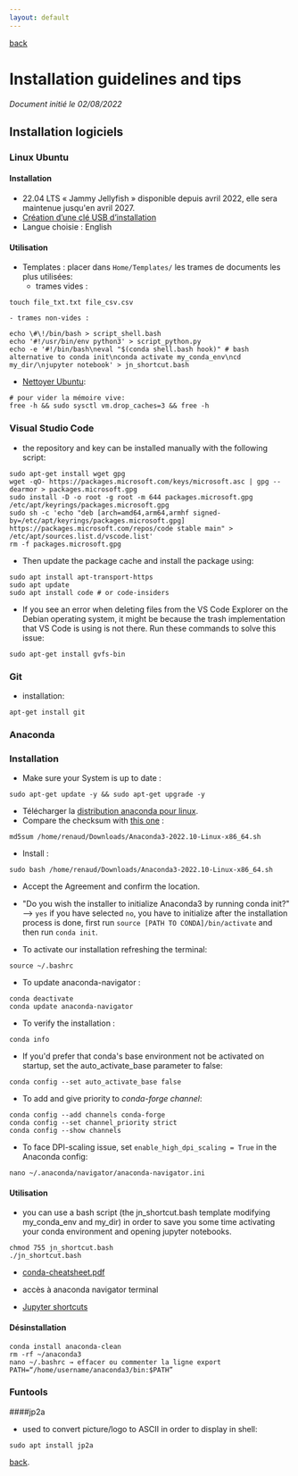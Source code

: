 ```yaml
---
layout: default
---
```


[back](./)

# Installation guidelines and tips

*Document initié le 02/08/2022*

## Installation logiciels
### Linux Ubuntu 
#### Installation
- 22.04 LTS « Jammy Jellyfish » disponible depuis avril 2022, elle sera maintenue jusqu'en avril 2027.  
- [Création d’une clé USB d’installation](https://www.windows8facile.fr/creer-cle-usb-ubuntu-22-lts-desktop/)  
- Langue choisie : English  
#### Utilisation
- Templates : placer dans `Home/Templates/` les trames de documents les plus utilisées:
    - trames vides :
```shell
touch file_txt.txt file_csv.csv
```
    - trames non-vides :
```shell
echo \#\!/bin/bash > script_shell.bash
echo '#!/usr/bin/env python3' > script_python.py
echo -e '#!/bin/bash\neval "$(conda shell.bash hook)" # bash alternative to conda init\nconda activate my_conda_env\ncd my_dir/\njupyter notebook' > jn_shortcut.bash
```

- [Nettoyer Ubuntu](https://doc.ubuntu-fr.org/nettoyer_ubuntu): 
```shell
# pour vider la mémoire vive:
free -h && sudo sysctl vm.drop_caches=3 && free -h
```

### Visual Studio Code
- the repository and key can be installed manually with the following script:
```shell
sudo apt-get install wget gpg
wget -qO- https://packages.microsoft.com/keys/microsoft.asc | gpg --dearmor > packages.microsoft.gpg
sudo install -D -o root -g root -m 644 packages.microsoft.gpg /etc/apt/keyrings/packages.microsoft.gpg
sudo sh -c 'echo "deb [arch=amd64,arm64,armhf signed-by=/etc/apt/keyrings/packages.microsoft.gpg] https://packages.microsoft.com/repos/code stable main" > /etc/apt/sources.list.d/vscode.list'
rm -f packages.microsoft.gpg
```
- Then update the package cache and install the package using:
```shell
sudo apt install apt-transport-https
sudo apt update
sudo apt install code # or code-insiders
```
- If you see an error when deleting files from the VS Code Explorer on the Debian operating system, it might be because the trash implementation that VS Code is using is not there. Run these commands to solve this issue:
```shell
sudo apt-get install gvfs-bin
```

### Git
- installation:
```shell
apt-get install git
```

### Anaconda
### Installation
- Make sure your System is up to date : 
```shell
sudo apt-get update -y && sudo apt-get upgrade -y
```
- Télécharger la [distribution anaconda pour linux]([./another-page.html](https://www.anaconda.com/products/distribution#linux)).
- Compare the checksum with [this one](https://docs.anaconda.com/anaconda/install/hashes/) :
```shell
md5sum /home/renaud/Downloads/Anaconda3-2022.10-Linux-x86_64.sh
```
- Install : 
```shell
sudo bash /home/renaud/Downloads/Anaconda3-2022.10-Linux-x86_64.sh
```
- Accept the Agreement and confirm the location.
- "Do you wish the installer to initialize Anaconda3 by running conda init?" --> `yes`
if you have selected `no`, you have to initialize after the installation process is done, first run `source [PATH TO CONDA]/bin/activate` and then run `conda init`.

- To activate our installation refreshing the terminal:
```shell
source ~/.bashrc
```

- To update anaconda-navigator :
```shell
conda deactivate
conda update anaconda-navigator
```
- To verify the installation :
```shell
conda info
```

- If you'd prefer that conda's base environment not be activated on startup, set the auto_activate_base parameter to false: 
```shell
conda config --set auto_activate_base false
```

- To add and give priority to *conda-forge channel*:
```shell
conda config --add channels conda-forge
conda config --set channel_priority strict
conda config --show channels
```

- To face DPI-scaling issue, set `enable_high_dpi_scaling = True` in the Anaconda config:
```shell
nano ~/.anaconda/navigator/anaconda-navigator.ini
```

#### Utilisation

- you can use a bash script (the jn_shortcut.bash template modifying my_conda_env and my_dir) in order to save you some time activating your conda environment and opening jupyter notebooks. 
```shell
chmod 755 jn_shortcut.bash
./jn_shortcut.bash
```

- [conda-cheatsheet.pdf](https://docs.conda.io/projects/conda/en/4.6.0/_downloads/52a95608c49671267e40c689e0bc00ca/conda-cheatsheet.pdf)

- accès à anaconda navigator terminal

- [Jupyter shortcuts](https://opensharing.fr/scripting-python-jupyter-shortcuts)

#### Désinstallation

```shell
conda install anaconda-clean
rm -rf ~/anaconda3
nano ~/.bashrc → effacer ou commenter la ligne export PATH=“/home/username/anaconda3/bin:$PATH”
```

### Funtools
####jp2a
- used to convert picture/logo to ASCII in order to display in shell:
```shell
sudo apt install jp2a
```

[back](./).

